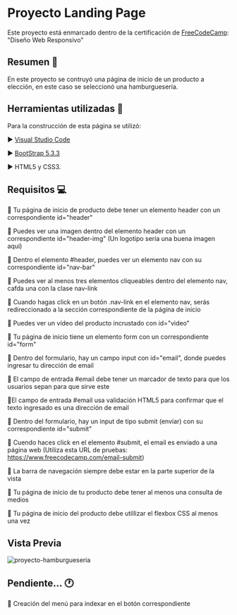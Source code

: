 # Proyecto Landing Page

Este proyecto está enmarcado dentro de la certificación de <a href="https://www.freecodecamp.org/">FreeCodeCamp</a>: "Diseño Web Responsivo"

## Resumen 📖

En este proyecto se contruyó una página de inicio de un producto a elección, en este caso se seleccionó una hamburguesería.

## Herramientas utilizadas 🧰

Para la construcción de esta página se utilizó:

  ▶️ <a href="https://code.visualstudio.com/">Visual Studio Code</a>
  
  ▶️ <a href="https://getbootstrap.com/">BootStrap 5.3.3</a>
  
  ▶️ HTML5 y CSS3.

## Requisitos 💻

🔗 Tu página de inicio de producto debe tener un elemento header con un correspondiente id="header"

🔗 Puedes ver una imagen dentro del elemento header con un correspondiente id="header-img" (Un logotipo sería una buena imagen aquí)

🔗 Dentro el elemento #header, puedes ver un elemento nav con su correspondiente id="nav-bar"

🔗 Puedes ver al menos tres elementos cliqueables dentro del elemento nav, cafda una con la clase nav-link

🔗 Cuando hagas click en un botón .nav-link en el elemento nav, serás redireccionado a la sección correspondiente de la página de inicio

🔗 Puedes ver un vídeo del producto incrustado con id="video"

🔗 Tu página de inicio tiene un elemento form con un correspondiente id="form"

🔗 Dentro del formulario, hay un campo input con id="email", donde puedes ingresar tu dirección de email

🔗 El campo de entrada #email debe tener un marcador de texto para que los usuarios sepan para que sirve este 

🔗El campo de entrada #email usa validación HTML5 para confirmar que el texto ingresado es una dirección de email

🔗 Dentro del formulario, hay un input de tipo submit (enviar) con su correspondiente id="submit"

🔗 Cuendo haces click en el elemento #submit, el email es enviado a una página web (Utiliza esta URL de pruebas: https://www.freecodecamp.com/email-submit)

🔗 La barra de navegación siempre debe estar en la parte superior de la vista

🔗 Tu página de inicio de tu producto debe tener al menos una consulta de medios

🔗 Tu página de inicio del producto debe utillizar el flexbox CSS al menos una vez

## Vista Previa

![proyecto-hamburgueseria](https://github.com/AlexanderManriquez/landing-page-hamburguesas/assets/157619134/acc2bd77-0c8c-4fa6-86dd-c4e64d8193cc)

## Pendiente... 🕐

🧿 Creación del menú para indexar en el botón correspondiente
